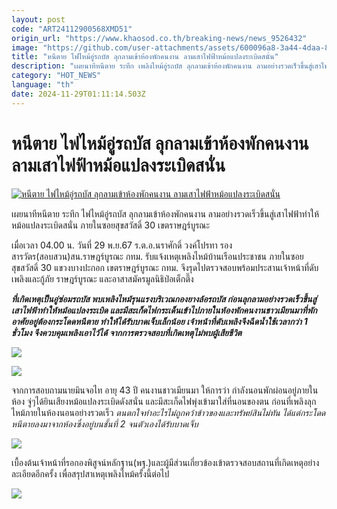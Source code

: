 ```yaml
---
layout: post
code: "ART24112900568XMD51"
origin_url: "https://www.khaosod.co.th/breaking-news/news_9526432"
image: "https://github.com/user-attachments/assets/600096a8-3a44-4daa-8ef0-56ae1ab164a0"
title: "หนีตาย ไฟไหม้อู่รถบัส ลุกลามเข้าห้องพักคนงาน ลามเสาไฟฟ้าหม้อแปลงระเบิดสนั่น"
description: "เผยนาทีหนีตาย ระทึก เพลิงไหม้อู่รถบัส ลุกลามเข้าห้องพักคนงาน ลามอย่างรวดเร็วขึ้นสู่เสาไฟฟ้าทำให้หม้อแปลงระเบิดสนั่น ภายในซอยสุขสวัสดิ์ 30 เขตราษฎร์บูรณะ"
category: "HOT_NEWS"
language: "th"
date: 2024-11-29T01:11:14.503Z
---
```


# หนีตาย ไฟไหม้อู่รถบัส ลุกลามเข้าห้องพักคนงาน ลามเสาไฟฟ้าหม้อแปลงระเบิดสนั่น

[![หนีตาย ไฟไหม้อู่รถบัส ลุกลามเข้าห้องพักคนงาน ลามเสาไฟฟ้าหม้อแปลงระเบิดสนั่น](https://www.khaosod.co.th/wpapp/uploads/2024/11/firesuksaeat302911679998.jpg "หนีตาย ไฟไหม้อู่รถบัส ลุกลามเข้าห้องพักคนงาน ลามเสาไฟฟ้าหม้อแปลงระเบิดสนั่น")](https://www.khaosod.co.th/wpapp/uploads/2024/11/firesuksaeat302911679998.jpg)

เผยนาทีหนีตาย ระทึก ไฟไหม้อู่รถบัส ลุกลามเข้าห้องพักคนงาน ลามอย่างรวดเร็วขึ้นสู่เสาไฟฟ้าทำให้หม้อแปลงระเบิดสนั่น ภายในซอยสุขสวัสดิ์ 30 เขตราษฎร์บูรณะ

เมื่อเวลา 04.00 น. วันที่ 29 พ.ย.67 ร.ต.อ.นราศักดิ์ วงค์โปรทา รองสารวัตร(สอบสวน)สน.ราษฎร์บูรณะ กทม. รับแจ้งเหตุเพลิงไหม้บ้านเรือนประชาชน ภายในซอยสุขสวัสดิ์ 30 แขวงบางปะกอก เขตราษฎร์บูรณะ กทม. จึงรุดไปตรวจสอบพร้อมประสานเจ้าหน้าที่ดับเพลิงและกู้ภัย ราษฎร์บูรณะ และอาสาสมัครมูลนิธิป่อเต็กตึ๊ง

_**ที่เกิดเหตุเป็นอู่ซ่อมรถบัส พบเพลิงไหม้รุนแรงบริเวณกองยางล้อรถบัส ก่อนลุกลามอย่างรวดเร็วขึ้นสู่เสาไฟฟ้าทำให้หม้อแปลงระเบิด และมีสะเก็ดไฟกระเด็นเข้าไปภายในห้องพักคนงานชาวเมียนมาที่พักอาศัยอยู่ต้องกระโดดหนีตาย ทำให้ได้รับบาดเจ็บเล็กน้อย เจ้าหน้าที่ดับเพลิงจึงฉีดน้ำใช้เวลากว่า 1 ชั่วโมง จึงควบคุมเพลิงเอาไว้ได้ จากการตรวจสอบที่เกิดเหตุไม่พบผู้เสียชีวิต**_

[![](https://www.khaosod.co.th/wpapp/uploads/2024/11/firesuksaeat302911671.jpg)](https://www.khaosod.co.th/wpapp/uploads/2024/11/firesuksaeat302911671.jpg)

[![](https://www.khaosod.co.th/wpapp/uploads/2024/11/firesuksaeat302911672.jpg)](https://www.khaosod.co.th/wpapp/uploads/2024/11/firesuksaeat302911672.jpg)

จากการสอบถามนายมินจอไท อายุ 43 ปี คนงานชาวเมียนมา ให้การว่า กำลังนอนพักผ่อนอยู่ภายในห้อง จู่ๆได้ยินเสียงหม้อแปลงระเบิดดังสนั่น และมีสะเก็ดไฟพุ่งเข้ามาใส่ที่นอนของตน ก่อนที่เพลิงลุกไหม้ภายในห้องนอนอย่างรวดเร็ว _ตนตกใจทำอะไรไม่ถูกคว้าข้าวของและทรัพย์สินไม่ทัน ได้แต่กระโดดหนีตายลงมาจากห้องซึ่งอยู่บนชั้นที่ 2 จนตัวเองได้รับบาดเจ็บ_

[![](https://www.khaosod.co.th/wpapp/uploads/2024/11/firesuksaeat302911673.jpg)](https://www.khaosod.co.th/wpapp/uploads/2024/11/firesuksaeat302911673.jpg)

เบื้องต้นเจ้าหน้าที่รอกองพิสูจน์หลักฐาน(พฐ.)และผู้มีส่วนเกี่ยวข้องเข้าตรวจสอบสถานที่เกิดเหตุอย่างละเอียดอีกครั้ง เพื่อสรุปสาเหตุเพลิงไหม้ครั้งนี้ต่อไป

[![](https://www.khaosod.co.th/wpapp/uploads/2024/11/firesuksaeat302911674.jpg)](https://www.khaosod.co.th/wpapp/uploads/2024/11/firesuksaeat302911674.jpg)